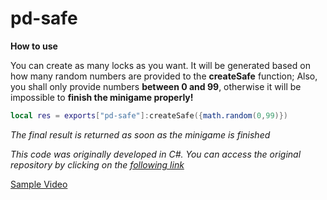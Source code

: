 
# pd-safe

**How to use**

You can create as many locks as you want. It will be generated based on how many random numbers are provided to the **createSafe** function;
Also, you shall only provide numbers **between 0 and 99**, otherwise it will be impossible to **finish the minigame properly!**
`````lua
local res = exports["pd-safe"]:createSafe({math.random(0,99)})
`````
*The final result is returned as soon as the minigame is finished*

*This code was originally developed in C#. You can access the original repository by clicking on the [following link](https://github.com/TimothyDexter/FiveM-SafeCrackingMiniGame)*

[Sample Video](https://www.youtube.com/watch?v=bmsPNMACUsY)
